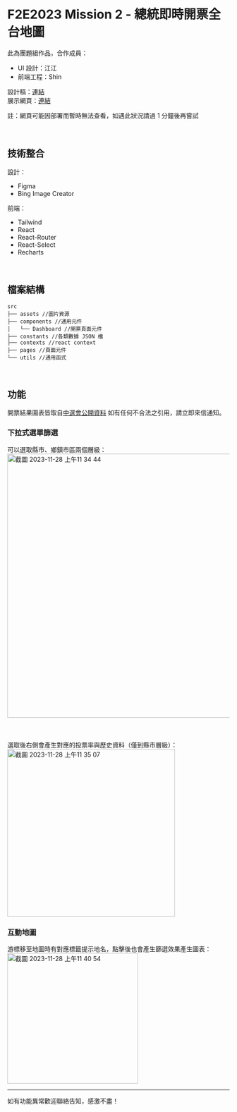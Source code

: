 # F2E2023 Mission 2 - 總統即時開票全台地圖

此為團題組作品，合作成員：
- UI 設計：江江
- 前端工程：Shin

設計稿：[連結](https://www.figma.com/file/B1XXMBN3OoDIuCFlujAt1w/The-F2E-%7C-%E7%B8%BD%E7%B5%B1%E9%96%8B%E7%A5%A8%E7%B6%B2%E7%AB%99?type=design&node-id=381%3A54894&mode=design&t=8ZWsGpsvLxg9NtYu-1)  
展示網頁：[連結](https://penspulse326.github.io/F2E2023-2/)

註：網頁可能因部署而暫時無法查看，如遇此狀況請過 1 分鐘後再嘗試

<br>

## 技術整合

設計：
- Figma
- Bing Image Creator

前端：
- Tailwind
- React
- React-Router
- React-Select
- Recharts

<br>

## 檔案結構

```
src
├── assets //圖片資源
├── components //通用元件
│   └── Dashboard //開票頁面元件
├── constants //各類數據 JSON 檔
├── contexts //react context
├── pages //頁面元件
└── utils //通用函式
```

<br>

## 功能
開票結果圖表皆取自[中選會公開資料](https://db.cec.gov.tw/ElecTable/Election?type=President)
如有任何不合法之引用，請立即來信通知。

### 下拉式選單篩選

可以選取縣市、鄉鎮市區兩個層級：  
<img width="599" alt="截圖 2023-11-28 上午11 34 44" src="https://github.com/penspulse326/F2E2023-2/assets/22139550/bb9c5cf2-0cc5-487c-a444-5532e4fe1df8">
<br>
<br>
<br>
<br>
選取後右側會產生對應的投票率與歷史資料（僅到縣市層級）：  
<img width="380" alt="截圖 2023-11-28 上午11 35 07" src="https://github.com/penspulse326/F2E2023-2/assets/22139550/595e22fa-a40e-4c0b-a6c0-fac701a937a0">
<br>

### 互動地圖
游標移至地圖時有對應標籤提示地名，點擊後也會產生篩選效果產生圖表：  
<img width="296" alt="截圖 2023-11-28 上午11 40 54" src="https://github.com/penspulse326/F2E2023-2/assets/22139550/ff118346-23a4-4659-a48a-64f15e3544bd">

----
如有功能異常歡迎聯絡告知，感激不盡！
